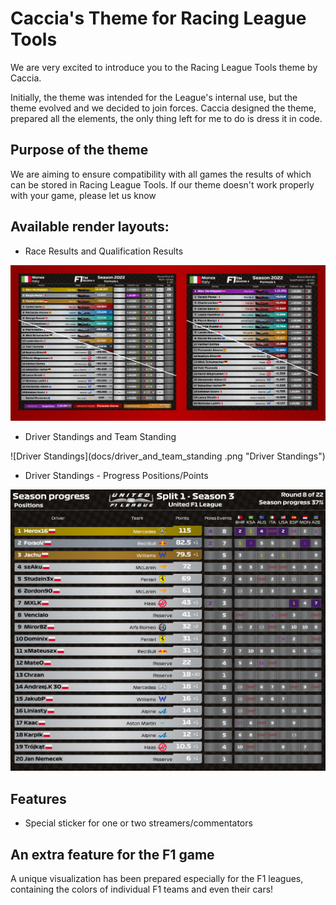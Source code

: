 # Caccia's Theme for Racing League Tools

We are very excited to introduce you to the Racing League Tools theme by Caccia.

Initially, the theme was intended for the League's internal use, but the theme evolved and we decided to join forces. Caccia designed the theme, prepared all the elements, the only thing left for me to do is dress it in code.

## Purpose of the theme

We are aiming to ensure compatibility with all games the results of which can be stored in Racing League Tools. If our theme doesn't work properly with your game, please let us know

## Available render layouts:

- Race Results and Qualification Results

![Race Results](docs/race_and_quali.png "Race Results")

- Driver Standings and Team Standing

![Driver Standings](docs/driver_and_team_standing .png "Driver Standings")

- Driver Standings - Progress Positions/Points

![Driver Standings - Progress Positions](docs/driver_progress_positions.png "Driver Standings - Progress Positions")


## Features

- Special sticker for one or two streamers/commentators

## An extra feature for the F1 game

A unique visualization has been prepared especially for the F1 leagues, containing the colors of individual F1 teams and even their cars!

